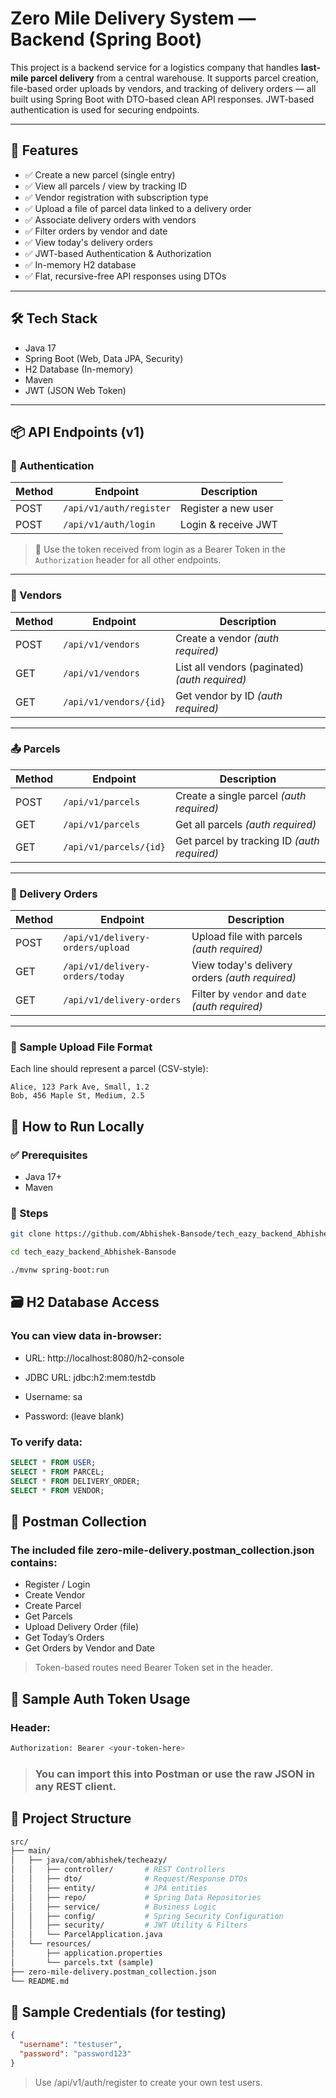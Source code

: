 # Zero Mile Delivery System — Backend (Spring Boot)

This project is a backend service for a logistics company that handles **last-mile parcel delivery** from a central warehouse. It supports parcel creation, file-based order uploads by vendors, and tracking of delivery orders — all built using Spring Boot with DTO-based clean API responses. JWT-based authentication is used for securing endpoints.

---

## 🚀 Features

- ✅ Create a new parcel (single entry)
- ✅ View all parcels / view by tracking ID
- ✅ Vendor registration with subscription type
- ✅ Upload a file of parcel data linked to a delivery order
- ✅ Associate delivery orders with vendors
- ✅ Filter orders by vendor and date
- ✅ View today's delivery orders
- ✅ JWT-based Authentication & Authorization
- ✅ In-memory H2 database
- ✅ Flat, recursive-free API responses using DTOs

---

## 🛠 Tech Stack

- Java 17
- Spring Boot (Web, Data JPA, Security)
- H2 Database (In-memory)
- Maven
- JWT (JSON Web Token)

---

## 📦 API Endpoints (v1)

### 🔐 Authentication

| Method | Endpoint                  | Description             |
|--------|---------------------------|-------------------------|
| POST   | `/api/v1/auth/register`   | Register a new user     |
| POST   | `/api/v1/auth/login`      | Login & receive JWT     |

> 🔑 Use the token received from login as a Bearer Token in the `Authorization` header for all other endpoints.

---

### 👤 Vendors

| Method | Endpoint              | Description                     |
|--------|-----------------------|---------------------------------|
| POST   | `/api/v1/vendors`     | Create a vendor *(auth required)* |
| GET    | `/api/v1/vendors`     | List all vendors (paginated) *(auth required)* |
| GET    | `/api/v1/vendors/{id}`| Get vendor by ID *(auth required)* |

---

### 📤 Parcels

| Method | Endpoint                  | Description                      |
|--------|---------------------------|----------------------------------|
| POST   | `/api/v1/parcels`         | Create a single parcel *(auth required)* |
| GET    | `/api/v1/parcels`         | Get all parcels *(auth required)* |
| GET    | `/api/v1/parcels/{id}`    | Get parcel by tracking ID *(auth required)* |

---

### 📁 Delivery Orders

| Method | Endpoint                             | Description                                   |
|--------|--------------------------------------|-----------------------------------------------|
| POST   | `/api/v1/delivery-orders/upload`     | Upload file with parcels *(auth required)* |
| GET    | `/api/v1/delivery-orders/today`      | View today's delivery orders *(auth required)* |
| GET    | `/api/v1/delivery-orders`            | Filter by `vendor` and `date` *(auth required)* |

---

### 📄 Sample Upload File Format

Each line should represent a parcel (CSV-style):


```
Alice, 123 Park Ave, Small, 1.2
Bob, 456 Maple St, Medium, 2.5
```

## 🧪 How to Run Locally
### ✅ Prerequisites
- Java 17+
- Maven

### 🔧 Steps
``` bash
git clone https://github.com/Abhishek-Bansode/tech_eazy_backend_Abhishek-Bansode
```
``` bash
cd tech_eazy_backend_Abhishek-Bansode
```

``` bash
./mvnw spring-boot:run
```


## 🗃️ H2 Database Access
### You can view data in-browser:

 - URL: http://localhost:8080/h2-console

 - JDBC URL: jdbc:h2:mem:testdb

 - Username: sa

 - Password: (leave blank)

### To verify data:

``` sql
SELECT * FROM USER;
SELECT * FROM PARCEL;
SELECT * FROM DELIVERY_ORDER;
SELECT * FROM VENDOR;
```

## 📮 Postman Collection
### The included file zero-mile-delivery.postman_collection.json contains:

* Register / Login
* Create Vendor
* Create Parcel
* Get Parcels
* Upload Delivery Order (file)
* Get Today’s Orders
* Get Orders by Vendor and Date

> Token-based routes need Bearer Token set in the header.

## 🧾 Sample Auth Token Usage
### Header:
```bash
Authorization: Bearer <your-token-here>
```

> ### You can import this into Postman or use the raw JSON in any REST client.

## 📂 Project Structure
``` bash
src/
├── main/
│   ├── java/com/abhishek/techeazy/
│   │   ├── controller/       # REST Controllers
│   │   ├── dto/              # Request/Response DTOs
│   │   ├── entity/           # JPA entities
│   │   ├── repo/             # Spring Data Repositories
│   │   ├── service/          # Business Logic
│   │   ├── config/           # Spring Security Configuration
│   │   ├── security/         # JWT Utility & Filters
│   │   └── ParcelApplication.java
│   └── resources/
│       ├── application.properties
│       └── parcels.txt (sample)
├── zero-mile-delivery.postman_collection.json
└── README.md

```

## 🧰 Sample Credentials (for testing)
```json
{
  "username": "testuser",
  "password": "password123"
}

```
> Use /api/v1/auth/register to create your own test users.

